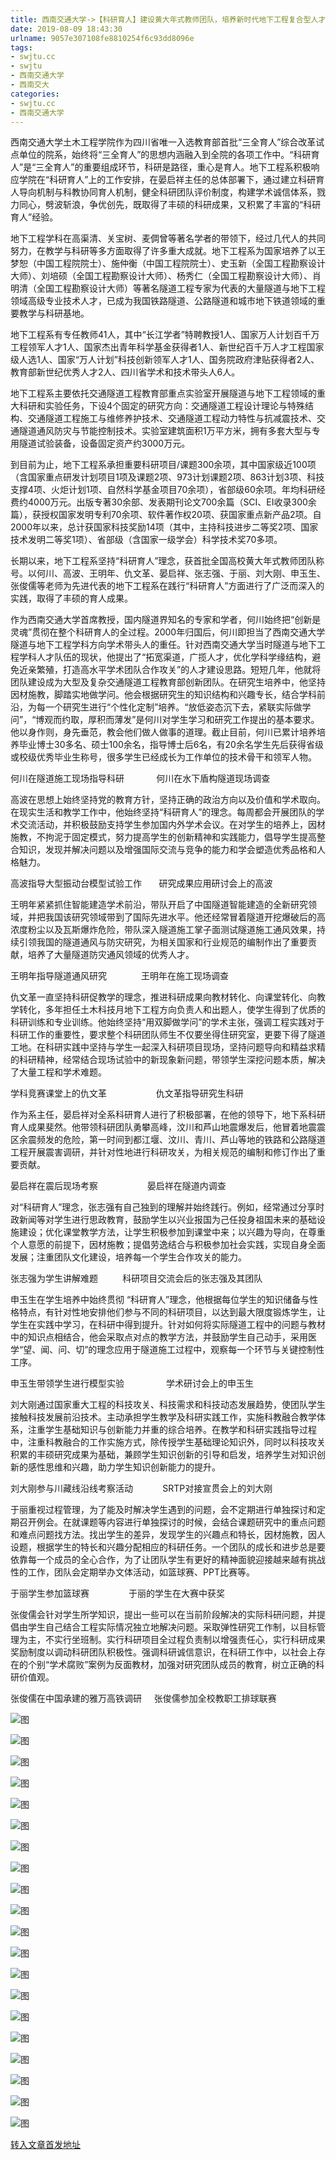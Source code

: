 ```yaml
---
title: 西南交通大学->【科研育人】建设黄大年式教师团队，培养新时代地下工程复合型人才 | swjtu.cc
date: 2019-08-09 18:43:30
urlname: 9057e307108fe8810254f6c93dd8096e
tags: 
- swjtu.cc
- swjtu
- 西南交通大学
- 西南交大
categories:
- swjtu.cc
- 西南交通大学
---
```



西南交通大学土木工程学院作为四川省唯一入选教育部首批“三全育人”综合改革试点单位的院系，始终将“三全育人”的思想内涵融入到全院的各项工作中。“科研育人”是“三全育人”的重要组成环节，科研是路径，重心是育人。地下工程系积极响应学院在“科研育人”上的工作安排，在晏启祥主任的总体部署下，通过建立科研育人导向机制与科教协同育人机制，健全科研团队评价制度，构建学术诚信体系，戮力同心，劈波斩浪，争优创先，既取得了丰硕的科研成果，又积累了丰富的“科研育人”经验。

地下工程学科在高渠清、关宝树、麦倜曾等著名学者的带领下，经过几代人的共同努力，在教学与科研等多方面取得了许多重大成就。地下工程系为国家培养了以王梦恕（中国工程院院士）、施仲衡（中国工程院院士）、史玉新（全国工程勘察设计大师）、刘培硕（全国工程勘察设计大师）、杨秀仁（全国工程勘察设计大师）、肖明清（全国工程勘察设计大师）等著名隧道工程专家为代表的大量隧道与地下工程领域高级专业技术人才，已成为我国铁路隧道、公路隧道和城市地下铁道领域的重要教学与科研基地。

地下工程系有专任教师41人，其中“长江学者”特聘教授1人、国家万人计划百千万工程领军人才1人、国家杰出青年科学基金获得者1人、新世纪百千万人才工程国家级人选1人、国家“万人计划”科技创新领军人才1人、国务院政府津贴获得者2人、教育部新世纪优秀人才2人、四川省学术和技术带头人6人。

地下工程系主要依托交通隧道工程教育部重点实验室开展隧道与地下工程领域的重大科研和实验任务，下设4个固定的研究方向：交通隧道工程设计理论与特殊结构、交通隧道工程施工与维修养护技术、交通隧道工程动力特性与抗减震技术、交通隧道通风防灾与节能控制技术。实验室建筑面积1万平方米，拥有多套大型与专用隧道试验装备，设备固定资产约3000万元。

到目前为止，地下工程系承担重要科研项目/课题300余项，其中国家级近100项（含国家重点研发计划项目1项及课题2项、973计划课题2项、863计划3项、科技支撑4项、火炬计划1项、自然科学基金项目70余项），省部级60余项。年均科研经费约4000万元。出版专著30余部、发表期刊论文700余篇（SCI、EI收录300余篇），获授权国家发明专利70余项、软件著作权20项、获国家重点新产品2项。自2000年以来，总计获国家科技奖励14项（其中，主持科技进步二等奖2项、国家技术发明二等奖1项）、省部级（含国家一级学会）科学技术奖70多项。

长期以来，地下工程系坚持“科研育人”理念，获首批全国高校黄大年式教师团队称号。以何川、高波、王明年、仇文革、晏启祥、张志强、于丽、刘大刚、申玉生、张俊儒等老师为先进代表的地下工程系在践行“科研育人”方面进行了广泛而深入的实践，取得了丰硕的育人成果。

作为西南交通大学首席教授，国内隧道界知名的专家和学者，何川始终把“创新是灵魂”贯彻在整个科研育人的全过程。2000年归国后，何川即担当了西南交通大学隧道与地下工程学科方向学术带头人的重任。针对西南交通大学当时隧道与地下工程学科人才队伍的现状，他提出了“拓宽渠道，广揽人才，优化学科学缘结构，避免近亲繁殖，打造高水平学术团队合作攻关”的人才建设思路。短短几年，他就将团队建设成为大型及复杂交通隧道工程教育部创新团队。在研究生培养中，他坚持因材施教，脚踏实地做学问。他会根据研究生的知识结构和兴趣专长，结合学科前沿，为每一个研究生进行“个性化定制”培养。“放低姿态沉下去，紧联实际做学问”，“博观而约取，厚积而薄发”是何川对学生学习和研究工作提出的基本要求。他以身作则，身先垂范，教会他们做人做事的道理。截止目前，何川已累计培养培养毕业博士30多名、硕士100余名，指导博士后6名，有20余名学生先后获得省级或校级优秀毕业生称号，很多学生已经成长为工作单位的技术骨干和领军人物。

何川在隧道施工现场指导科研             何川在水下盾构隧道现场调查

高波在思想上始终坚持党的教育方针，坚持正确的政治方向以及价值和学术取向。在现实生活和教学工作中，他始终坚持“科研育人”的理念。每周都会开展团队的学术交流活动，并积极鼓励支持学生参加国内外学术会议。在对学生的培养上，因材施教，不拘泥于固定模式，努力提高学生的创新精神和实践能力，倡导学生提高整合知识，发现并解决问题以及增强国际交流与竞争的能力和学会塑造优秀品格和人格魅力。

高波指导大型振动台模型试验工作       研究成果应用研讨会上的高波

王明年紧紧抓住智能建造学术前沿，带队开启了中国隧道智能建造的全新研究领域，并把我国该研究领域带到了国际先进水平。他还经常冒着隧道开挖爆破后的高浓度粉尘以及瓦斯爆炸危险，带队深入隧道施工掌子面测试隧道施工通风效果，持续引领我国的隧道通风与防灾研究，为相关国家和行业规范的编制作出了重要贡献，培养了大量隧道防灾通风领域的优秀人才。

王明年指导隧道通风研究              王明年在施工现场调查

仇文革一直坚持科研促教学的理念，推进科研成果向教材转化、向课堂转化、向教学转化，多年担任土木科技月地下工程方向负责人和出题人，使学生得到了优质的科研训练和专业训练。他始终坚持“用双脚做学问”的学术主张，强调工程实践对于科研工作的重要性，要求整个科研团队师生不仅要坐得住研究室，更要下得了隧道工地。在科研实践中坚持与学生一起深入科研项目现场，坚持问题导向和精益求精的科研精神，经常结合现场试验中的新现象新问题，带领学生深挖问题本质，解决了大量工程和学术难题。

学科竞赛课堂上的仇文革                    仇文革指导研究生科研

作为系主任，晏启祥对全系科研育人进行了积极部署，在他的领导下，地下系科研育人成果斐然。他带领科研团队勇攀高峰，汶川和芦山地震爆发后，他冒着地震震区余震频发的危险，第一时间到都江堰、汶川、青川、芦山等地的铁路和公路隧道工程开展震害调研，并针对性地进行科研攻关，为相关规范的编制和修订作出了重要贡献。

晏启祥在震后现场考察                    晏启祥在隧道内调查

对“科研育人”理念，张志强有自己独到的理解并始终践行。例如，经常通过分享时政新闻等对学生进行思政教育，鼓励学生以兴业报国为己任投身祖国未来的基础设施建设；优化课堂教学方法，让学生积极参加到课堂中来；以兴趣为导向，在尊重个人意愿的前提下，因材施教；提倡劳逸结合与积极参加社会实践，实现自身全面发展；注重团队文化建设，培养每一个学生合作攻关的能力。

张志强为学生讲解难题          科研项目交流会后的张志强及其团队

申玉生在学生培养中始终贯彻 “科研育人”理念，他根据每位学生的知识储备与性格特点，有针对性地安排他们参与不同的科研项目，以达到最大限度锻炼学生，让学生在实践中学习，在科研中得到提升。针对如何将实际隧道工程中的问题与教材中的知识点相结合，他会采取点对点的教学方法，并鼓励学生自己动手，采用医学“望、闻、问、切”的理念应用于隧道施工过程中，观察每一个环节与关键控制性工序。

申玉生带领学生进行模型实验                 学术研讨会上的申玉生

刘大刚通过国家重大工程的科技攻关、科技需求和科技动态发展趋势，使团队学生接触科技发展前沿技术。主动承担学生教学及科研实践工作，实施科教融合教学体系，注重学生基础知识与创新能力并重的综合培养。在教学和科研实践指导过程中，注重科教融合的工作实施方式，除传授学生基础理论知识外，同时以科技攻关积累的丰硕研究成果为基础，兼顾学生知识创新的引导和启发，培养学生对知识创新的感性思维和兴趣，助力学生知识创新能力的提升。

刘大刚参与川藏线沿线考察活动            SRTP对接宣贯会上的刘大刚

于丽重视过程管理，为了能及时解决学生遇到的问题，会不定期进行单独探讨和定期召开例会。在就课题等内容进行单独探讨的时候，会结合课题研究中的重点问题和难点问题找方法。找出学生的差异，发现学生的兴趣点和特长，因材施教，因人设题，根据学生的特长和兴趣分配相应的科研任务。一个团队的成长和进步总是要依靠每一个成员的全心合作，为了让团队学生有更好的精神面貌迎接越来越有挑战性的工作，团队会定期举办文体活动，如篮球赛、PPT比赛等。

于丽学生参加篮球赛                于丽的学生在大赛中获奖           

张俊儒会针对学生所学知识，提出一些可以在当前阶段解决的实际科研问题，并提倡由学生自己结合工程实际情况独立地解决问题。采取弹性研究工作制，以目标管理为主，不实行坐班制。实行科研项目全过程负责制以增强责任心，实行科研成果奖励制度以调动科研团队积极性。强调科研诚信意识，在科研工作中，以社会上存在的个别“学术腐败”案例为反面教材，加强对研究团队成员的教育，树立正确的科研价值观。

张俊儒在中国承建的雅万高铁调研     张俊儒参加全校教职工排球联赛



![图](https://news.swjtu.edu.cn/upload/201907/19/201907191712499136.jpg)

![图](https://news.swjtu.edu.cn/upload/201907/19/201907191712414271.jpg)

![图](https://news.swjtu.edu.cn/upload/201907/19/201907191710407392.jpg)

![图](https://news.swjtu.edu.cn/upload/201907/19/201907191710466975.jpg)

![图](https://news.swjtu.edu.cn/upload/201907/19/201907191709034726.jpg)

![图](https://news.swjtu.edu.cn/upload/201907/19/201907191708565092.jpg)

![图](https://news.swjtu.edu.cn/upload/201907/19/201907191706325890.jpg)

![图](https://news.swjtu.edu.cn/upload/201907/19/201907191706256216.jpg)

![图](https://news.swjtu.edu.cn/upload/201907/19/201907191705014908.jpg)

![图](https://news.swjtu.edu.cn/upload/201907/19/201907191704538153.jpg)

![图](https://news.swjtu.edu.cn/upload/201907/19/201907191703460494.jpg)

![图](https://news.swjtu.edu.cn/upload/201907/19/201907191703387800.jpg)

![图](https://news.swjtu.edu.cn/upload/201907/19/201907191702314122.jpg)

![图](https://news.swjtu.edu.cn/upload/201907/19/201907191702228267.jpg)

![图](https://news.swjtu.edu.cn/upload/201907/19/201907191700403158.jpg)

![图](https://news.swjtu.edu.cn/upload/201907/19/201907191700329434.jpg)

![图](https://news.swjtu.edu.cn/upload/201907/19/201907191658328625.jpg)

![图](https://news.swjtu.edu.cn/upload/201907/19/201907191658241800.jpg)

![图](https://news.swjtu.edu.cn/upload/201907/19/201907191657150971.jpg)

![图](https://news.swjtu.edu.cn/upload/201907/19/201907191657082327.jpg)

[转入文章首发地址](https://news.swjtu.edu.cn/shownews-18704.shtml)
